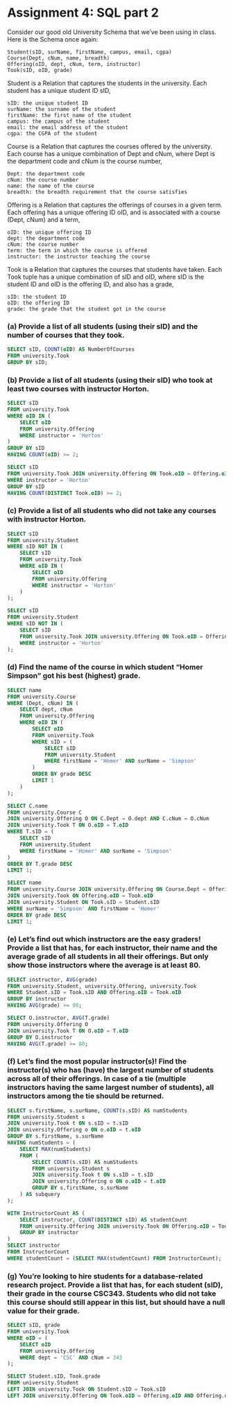 # Assignment 4: SQL part 2

Consider our good old University Schema that we’ve been using in class. Here is the Schema once again:

    Student(sID, surName, firstName, campus, email, cgpa)
    Course(Dept, cNum, name, breadth)
    Offering(oID, dept, cNum, term, instructor)
    Took(sID, oID, grade)

Student is a Relation that captures the students in the university. Each student has a unique student ID sID,

    sID: the unique student ID
    surName: the surname of the student
    firstName: the first name of the student
    campus: the campus of the student
    email: the email address of the student
    cgpa: the CGPA of the student

Course is a Relation that captures the courses offered by the university. Each course has a unique combination of Dept and cNum, where Dept is the department code and cNum is the course number,

    Dept: the department code
    cNum: the course number
    name: the name of the course
    breadth: the breadth requirement that the course satisfies

Offering is a Relation that captures the offerings of courses in a given term. Each offering has a unique offering ID oID, and is associated with a course (Dept, cNum) and a term,

    oID: the unique offering ID
    dept: the department code
    cNum: the course number
    term: the term in which the course is offered
    instructor: the instructor teaching the course

Took is a Relation that captures the courses that students have taken. Each Took tuple has a unique combination of sID and oID, where sID is the student ID and oID is the offering ID, and also has a grade,

    sID: the student ID
    oID: the offering ID
    grade: the grade that the student got in the course

### (a) Provide a list of all students (using their sID) and the number of courses that they took.

```sql
SELECT sID, COUNT(oID) AS NumberOfCourses
FROM university.Took
GROUP BY sID;
```

### (b) Provide a list of all students (using their sID) who took at least two courses with instructor Horton.

```sql
SELECT sID
FROM university.Took
WHERE oID IN (
    SELECT oID
    FROM university.Offering
    WHERE instructor = 'Horton'
)
GROUP BY sID
HAVING COUNT(oID) >= 2;
```

```sql
SELECT sID
FROM university.Took JOIN university.Offering ON Took.oID = Offering.oID
WHERE instructor = 'Horton'
GROUP BY sID
HAVING COUNT(DISTINCT Took.oID) >= 2;
```

### (c) Provide a list of all students who did not take any courses with instructor Horton.

```sql
SELECT sID
FROM university.Student
WHERE sID NOT IN (
    SELECT sID
    FROM university.Took
    WHERE oID IN (
        SELECT oID
        FROM university.Offering
        WHERE instructor = 'Horton'
    )
);
```

```sql
SELECT sID
FROM university.Student
WHERE sID NOT IN (
    SELECT sID
    FROM university.Took JOIN university.Offering ON Took.oID = Offering.oID
    WHERE instructor = 'Horton'
);
```

### (d) Find the name of the course in which student “Homer Simpson” got his best (highest) grade.

```sql
SELECT name
FROM university.Course
WHERE (Dept, cNum) IN (
    SELECT dept, cNum
    FROM university.Offering
    WHERE oID IN (
        SELECT oID
        FROM university.Took
        WHERE sID = (
            SELECT sID
            FROM university.Student
            WHERE firstName = 'Homer' AND surName = 'Simpson'
        )
        ORDER BY grade DESC
        LIMIT 1
    )
);

```

```sql
SELECT C.name
FROM university.Course C
JOIN university.Offering O ON C.Dept = O.dept AND C.cNum = O.cNum
JOIN university.Took T ON O.oID = T.oID
WHERE T.sID = (
    SELECT sID
    FROM university.Student
    WHERE firstName = 'Homer' AND surName = 'Simpson'
)
ORDER BY T.grade DESC
LIMIT 1;

```

```sql
SELECT name
FROM university.Course JOIN university.Offering ON Course.Dept = Offering.dept AND Course.cNum = Offering.cNum
JOIN university.Took ON Offering.oID = Took.oID
JOIN university.Student ON Took.sID = Student.sID
WHERE surName = 'Simpson' AND firstName = 'Homer'
ORDER BY grade DESC
LIMIT 1;
```

### (e) Let’s find out which instructors are the easy graders! Provide a list that has, for each instructor, their name and the average grade of all students in all their offerings. But only show those instructors where the average is at least 80.

```sql
SELECT instructor, AVG(grade)
FROM university.Student, university.Offering, university.Took
WHERE Student.sID = Took.sID AND Offering.oID = Took.oID
GROUP BY instructor
HAVING AVG(grade) >= 80;
```

```sql
SELECT O.instructor, AVG(T.grade)
FROM university.Offering O
JOIN university.Took T ON O.oID = T.oID
GROUP BY O.instructor
HAVING AVG(T.grade) >= 80;


```

### (f) Let’s find the most popular instructor(s)! Find the instructor(s) who has (have) the largest number of students across all of their offerings. In case of a tie (multiple instructors having the same largest number of students), all instructors among the tie should be returned.

```sql
SELECT s.firstName, s.surName, COUNT(s.sID) AS numStudents
FROM university.Student s
JOIN university.Took t ON s.sID = t.sID
JOIN university.Offering o ON o.oID = t.oID
GROUP BY s.firstName, s.surName
HAVING numStudents = (
    SELECT MAX(numStudents)
    FROM (
        SELECT COUNT(s.sID) AS numStudents
        FROM university.Student s
        JOIN university.Took t ON s.sID = t.sID
        JOIN university.Offering o ON o.oID = t.oID
        GROUP BY s.firstName, s.surName
    ) AS subquery
);
```

```sql
WITH InstructorCount AS (
    SELECT instructor, COUNT(DISTINCT sID) AS studentCount
    FROM university.Offering JOIN university.Took ON Offering.oID = Took.oID
    GROUP BY instructor
)
SELECT instructor
FROM InstructorCount
WHERE studentCount = (SELECT MAX(studentCount) FROM InstructorCount);
```

### (g) You’re looking to hire students for a database-related research project. Provide a list that has, for each student (sID), their grade in the course CSC343. Students who did not take this course should still appear in this list, but should have a null value for their grade.

```sql
SELECT sID, grade
FROM university.Took
WHERE oID = (
    SELECT oID
    FROM university.Offering
    WHERE dept = 'CSC' AND cNum = 343
);
```

```sql
SELECT Student.sID, Took.grade
FROM university.Student
LEFT JOIN university.Took ON Student.sID = Took.sID
LEFT JOIN university.Offering ON Took.oID = Offering.oID AND Offering.dept = 'CSC' AND Offering.cNum = '343';
```
